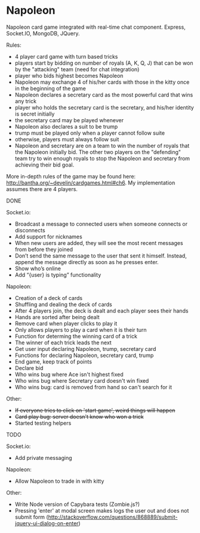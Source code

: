 # Napoleon
Napoleon card game integrated with real-time chat component.
Express, Socket.IO, MongoDB, JQuery.

Rules:
* 4 player card game with turn based tricks
* players start by bidding on number of royals (A, K, Q, J) that can be won by the "attacking" team (need for chat integration)
* player who bids highest becomes Napoleon
* Napoleon may exchange 4 of his/her cards with those in the kitty once in the beginning of the game
* Napoleon declares a secretary card as the most powerful card that wins any trick
* player who holds the secretary card is the secretary, and his/her identity is secret initially
* the secretary card may be played whenever
* Napoleon also declares a suit to be trump
* trump must be played only when a player cannot follow suite
* otherwise, players must always follow suit
* Napoleon and secretary are on a team to win the number of royals that the Napoleon initially bid. The other two players on the "defending" team try to win enough royals to stop the Napoleon and secretary from achieving their bid goal.

More in-depth rules of the game may be found here: http://bantha.org/~develin/cardgames.html#ch6. My implementation assumes there are 4 players.


DONE

  Socket.io:
  * Broadcast a message to connected users when someone connects or disconnects
  * Add support for nicknames
  * When new users are added, they will see the most recent messages from before they joined
  * Don’t send the same message to the user that sent it himself. Instead, append the message directly as soon as he presses enter.
  * Show who’s online
  * Add “{user} is typing” functionality
  

  Napoleon:
  * Creation of a deck of cards
  * Shuffling and dealing the deck of cards
  * After 4 players join, the deck is dealt and each player sees their hands
  * Hands are sorted after being dealt
  * Remove card when player clicks to play it
  * Only allows players to play a card when it is their turn
  * Function for determing the winning card of a trick
  * The winner of each trick leads the next
  * Get user input declaring Napoleon, trump, secretary card
  * Functions for declaring Napoleon, secretary card, trump
  * End game, keep track of points
  * Declare bid
  * Who wins bug where Ace isn't highest fixed
  * Who wins bug where Secretary card doesn't win fixed
  * Who wins bug: card is removed from hand so can't search for it


  Other:
  * ~~If everyone tries to click on 'start game', weird things will happen~~
  * ~~Card play bug: server doesn't know who won a trick~~
  * Started testing helpers


TODO

  Socket.io:
  * Add private messaging
  
  Napoleon:
  * Allow Napoleon to trade in with kitty

  Other:
  * Write Node version of Capybara tests (Zombie.js?)
  * Pressing 'enter' at modal screen makes logs the user out and does not submit form (http://stackoverflow.com/questions/868889/submit-jquery-ui-dialog-on-enter)